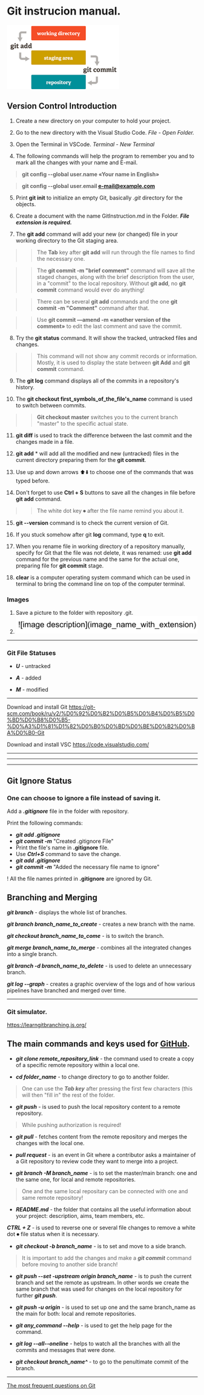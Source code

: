 # Git instrucion manual.  

![AboutGit](SchemeM'sE.png)

## Version Control Introduction

1. Create a new directory on your computer to hold your project. 

2. Go to the new directory with the Visual Studio Code. 
*File - Open Folder.*

3. Open the Terminal in VSCode. 
*Terminal - New Terminal*

4. The following commands will help the program to remember you and to mark all the changes with your name and E-mail.

> **git config --global user.name «Your name in English»**

> **git config --global user.email e-mail@example.com**

5. Print **git init** to initialize an empty Git, basically *.git* directory for the objects.

6. Create a document with the name GitInstruction.md in the Folder.
***File extension is required.***

7. The **git add** command will add your new (or changed) file in your working directory to the Git staging area.

>> The **Tab** key after **git add** will run through the file names to find the necessary one.

>> The **git commit -m "brief comment"** command will save all the staged changes, along with the brief description from the user, in a "commit" to the local repository.
Without **git add**, no **git commit** command would ever do anything!

>> There can be several **git add** commands and the one **git commit -m "Comment"** command after that.

>> Use **git commit —amend -m «another version of the comment»** to edit the last comment and save the commit.

8. Try the **git status** command. It will show the tracked, untracked files and changes.

>> This command will not show any commit records or information. Mostly, it is used to display the state between **git Add** and **git commit** command.

9. The **git log** command displays all of the commits in a repository's history.


10. The **git checkout first_symbols_of_the_file's_name** command is used to switch between commits.

>> **Git checkout master** switches you to the current branch "master" to the specific actual state.

11. **git diff** is used to track the difference between the last commit and the changes made in a file. 

12. **git add** * will add all the modified and new (untracked) files in the current directory preparing them for the **git commit**.

13. Use up and down arrows ⬆️⬇️ to choose one of the commands that was typed before.

14. Don't forget to use **Ctrl + S** buttons to save all the changes in file before **git add** command. 

>> The white dot key ⏺ after the file name remind you about it.

15. **git --version** command is to check the current version of Git. 

16. If you stuck somehow after git **log** command, type **q** to exit.

17. When you rename file in working directory of a repository manually, specify for Git that the file was not delete, it was renamed: use **git add** command for the previous name and the same for the actual one, preparing file for **git commit** stage. 

18. **clear** is a computer operating system command which can be used in terminal to bring the command line on top of the computer terminal. 

### Images
1. Save a picture to the folder with repository .git.
2. ![MarkDown to insert an image](MD_image.jpg) 

***
 
### Git File Statuses

* ***U*** - untracked

* ***A*** - added

* ***M*** - modified

***
Download and install Git <https://git-scm.com/book/ru/v2/%D0%92%D0%B2%D0%B5%D0%B4%D0%B5%D0%BD%D0%B8%D0%B5-%D0%A3%D1%81%D1%82%D0%B0%D0%BD%D0%BE%D0%B2%D0%BA%D0%B0-Git>

Download and install VSC <https://code.visualstudio.com/>

***
***
***

## Git Ignore Status 

### One can choose to ignore a file instead of saving it.

Add a ***.gitignore*** file in the folder with repository.

Print the following commands:

- ***git add .gitignore***
- ***git commit -m*** "Created .gitignore File"
- Print the file's name in **.gitignore** file.
- Use ***Ctrl+S*** command to save the change.
- ***git add .gitignore***
- ***git commit -m*** "Added the necessary file name to ignore"

! All the file names printed in **.gitignore** are ignored by Git.

## Branching and Merging

***git branch*** - displays the whole list of branches.

***git branch branch_name_to_create*** - creates a new branch with the name.

***git checkout branch_name_to_come*** - is to switch the branch.

***git merge branch_name_to_merge*** - combines all the integrated changes into a single branch.

***git branch -d branch_name_to_delete*** - is used to delete an unnecessary branch.

***git log --graph*** - creates a graphic overview of the logs and of how various pipelines have branched and merged over time.

***

### Git simulator.

<https://learngitbranching.js.org/>

## The main commands and keys used for [GitHub](https://github.com).

* ***git clone remote_repository_link*** - the command used to create a copy of a specific remote repository within a local one.

* ***cd folder_name*** - to change directory to go to another folder.
> One can use the ***Tab key*** after pressing the first few characters (this will then "fill in" the rest of the folder.

* ***git push*** - is used to push the local repository content to a remote repository. 

> While pushing authorization is required!

* ***git pull*** - fetches content from the remote repository and merges the changes with the local one. 

* ***pull request*** - is an event in Git where a contributor asks a maintainer of a Git repository to review code they want to merge into a project. 

* ***git branch -M branch_name*** - is to set the master/main branch: one and the same one, for local and remote repositories.

> One and the same local repositary can be connected with one and same remote repository!

* ***README.md*** - the folder that contains all the useful information about your project: description, aims, team members, etc.

***CTRL + Z*** - is used to reverse one or several file changes to remove a white dot ⏺ file status when it is necessary.

* ***git checkout -b branch_name*** - is to set and move to a side branch.

> It is important to add the changes and make a ***git commit*** command before moving to another side branch!

* ***git push --set -upstream origin branch_name*** - is to push the current branch and set the remote as upstream. In other words we create the same branch that was used for changes on the local repository for further ***git push***.

* ***git push -u origin*** - is used to set up one and the same branch_name as the main for both: local and remote repositories. 

* ***git any_command --help*** - is used to get the help page for the command.

* ***git log --all--oneline*** - helps to watch all the branches with all the commits and messages that were done.
 * ***git checkout branch_name^*** - to go to the penultimate commit of the branch.

 ***
 [The most frequent questions on Git ](https://gb.ru/posts/soveti-pro-git)






